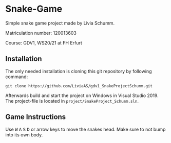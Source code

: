 # Snake-Game
 
Simple snake game project made by Livia Schumm.

Matriculation number: 120013603

Course: GDV1, WS20/21 at FH Erfurt

## Installation

The only needed installation is cloning this git repository by following command:

```
git clone https://github.com/LiviaAS/gdv1_SnakeProjectSchumm.git
```

Afterwards build and start the project on Windows in Visual Studio 2019. The project-file is located in ``` project/SnakeProject_Schumm.sln ```.

## Game Instructions

Use <kbd>W</kbd> <kbd>A</kbd> <kbd>S</kbd> <kbd>D</kbd> or arrow keys to move the snakes head. Make sure to not bump into its own body.
